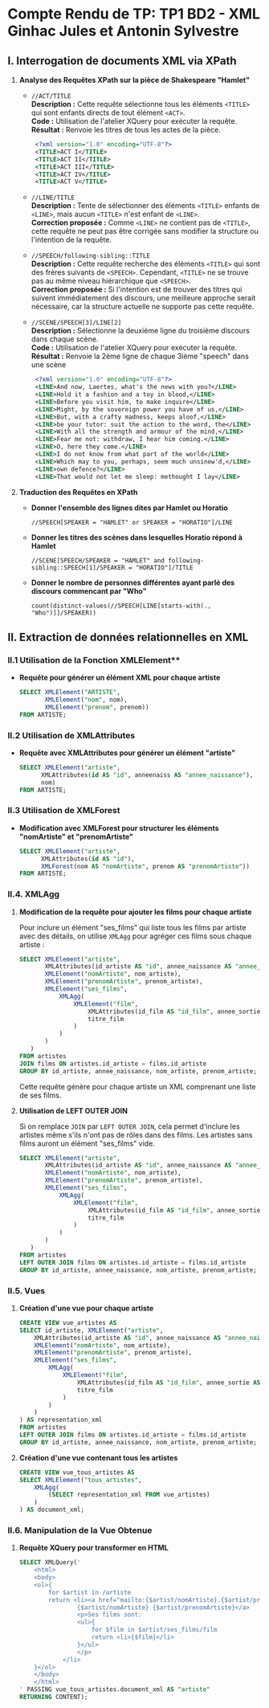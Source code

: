 # Compte Rendu de TP: TP1 BD2 - XML Ginhac Jules et Antonin Sylvestre

## I. Interrogation de documents XML via XPath

1. **Analyse des Requêtes XPath sur la pièce de Shakespeare "Hamlet"**

   - `//ACT/TITLE`  
     **Description :** Cette requête sélectionne tous les éléments `<TITLE>` qui sont enfants directs de tout élément `<ACT>`.  
     **Code :** Utilisation de l'atelier XQuery pour exécuter la requête.  
     **Résultat :** Renvoie les titres de tous les actes de la pièce.
     ```xml
      <?xml version="1.0" encoding="UTF-8"?>
      <TITLE>ACT I</TITLE>
      <TITLE>ACT II</TITLE>
      <TITLE>ACT III</TITLE>
      <TITLE>ACT IV</TITLE>
      <TITLE>ACT V</TITLE>
     ```

   - `//LINE/TITLE`  
     **Description :** Tente de sélectionner des éléments `<TITLE>` enfants de `<LINE>`, mais aucun `<TITLE>` n'est enfant de `<LINE>`.  
     **Correction proposée :** Comme `<LINE>` ne contient pas de `<TITLE>`, cette requête ne peut pas être corrigée sans modifier la structure ou l'intention de la requête.  

   - `//SPEECH/following-sibling::TITLE`  
     **Description :** Cette requête recherche des éléments `<TITLE>` qui sont des frères suivants de `<SPEECH>`. Cependant, `<TITLE>` ne se trouve pas au même niveau hiérarchique que `<SPEECH>`.  
     **Correction proposée :** Si l'intention est de trouver des titres qui suivent immédiatement des discours, une meilleure approche serait nécessaire, car la structure actuelle ne supporte pas cette requête.

   - `//SCENE/SPEECH[3]/LINE[2]`  
     **Description :** Sélectionne la deuxième ligne du troisième discours dans chaque scène.  
     **Code :** Utilisation de l'atelier XQuery pour exécuter la requête.  
     **Résultat :** Renvoie la 2ème ligne de chaque 3ième "speech" dans une scène
     ```xml
      <?xml version="1.0" encoding="UTF-8"?>
      <LINE>And now, Laertes, what's the news with you?</LINE>
      <LINE>Hold it a fashion and a toy in blood,</LINE>
      <LINE>Before you visit him, to make inquire</LINE>
      <LINE>Might, by the sovereign power you have of us,</LINE>
      <LINE>But, with a crafty madness, keeps aloof,</LINE>
      <LINE>be your tutor: suit the action to the word, the</LINE>
      <LINE>With all the strength and armour of the mind,</LINE>
      <LINE>Fear me not: withdraw, I hear him coming.</LINE>
      <LINE>O, here they come.</LINE>
      <LINE>I do not know from what part of the world</LINE>
      <LINE>Which may to you, perhaps, seem much unsinew'd,</LINE>
      <LINE>own defence?</LINE>
      <LINE>That would not let me sleep: methought I lay</LINE>
     ```

2. **Traduction des Requêtes en XPath**

   - **Donner l'ensemble des lignes dites par Hamlet ou Horatio**
     ```xpath
     //SPEECH[SPEAKER = "HAMLET" or SPEAKER = "HORATIO"]/LINE
     ```
   
   - **Donner les titres des scènes dans lesquelles Horatio répond à Hamlet**
     ```xpath
     //SCENE[SPEECH/SPEAKER = "HAMLET" and following-sibling::SPEECH[1]/SPEAKER = "HORATIO"]/TITLE
     ```
   
   - **Donner le nombre de personnes différentes ayant parlé des discours commencant par "Who"**
     ```xpath
     count(distinct-values(//SPEECH[LINE[starts-with(., "Who")]]/SPEAKER))
     ```

## II. Extraction de données relationnelles en XML

### II.1 Utilisation de la Fonction XMLElement**
   
   - **Requête pour générer un élément XML pour chaque artiste**
     ```sql
     SELECT XMLElement("ARTISTE", 
            XMLElement("nom", nom),
            XMLElement("prenom", prenom))
     FROM ARTISTE;
     ```

### II.2 Utilisation de XMLAttributes
   
   - **Requête avec XMLAttributes pour générer un élément "artiste"**
     ```sql
     SELECT XMLElement("artiste",
           XMLAttributes(id AS "id", anneenaiss AS "annee_naissance"),
           nom)
     FROM ARTISTE;
     ```

### II.3 Utilisation de XMLForest

   - **Modification avec XMLForest pour structurer les éléments "nomArtiste" et "prenomArtiste"**
     ```sql
     SELECT XMLElement("artiste",
           XMLAttributes(id AS "id"),
           XMLForest(nom AS "nomArtiste", prenom AS "prenomArtiste"))
     FROM ARTISTE;
     ```

### II.4. XMLAgg

1. **Modification de la requête pour ajouter les films pour chaque artiste**

   Pour inclure un élément "ses_films" qui liste tous les films par artiste avec des détails, on utilise `XMLAgg` pour agréger ces films sous chaque artiste :

   ```sql
   SELECT XMLElement("artiste",
          XMLAttributes(id_artiste AS "id", annee_naissance AS "annee_naissance"),
          XMLElement("nomArtiste", nom_artiste),
          XMLElement("prenomArtiste", prenom_artiste),
          XMLElement("ses_films",
              XMLAgg(
                  XMLElement("film",
                      XMLAttributes(id_film AS "id_film", annee_sortie AS "annee_sortie"),
                      titre_film
                  )
              )
          )
      )
   FROM artistes
   JOIN films ON artistes.id_artiste = films.id_artiste
   GROUP BY id_artiste, annee_naissance, nom_artiste, prenom_artiste;
   ```

   Cette requête génère pour chaque artiste un XML comprenant une liste de ses films.

2. **Utilisation de LEFT OUTER JOIN**

   Si on remplace `JOIN` par `LEFT OUTER JOIN`, cela permet d'inclure les artistes même s'ils n'ont pas de rôles dans des films. Les artistes sans films auront un élément "ses_films" vide.

   ```sql
   SELECT XMLElement("artiste",
          XMLAttributes(id_artiste AS "id", annee_naissance AS "annee_naissance"),
          XMLElement("nomArtiste", nom_artiste),
          XMLElement("prenomArtiste", prenom_artiste),
          XMLElement("ses_films",
              XMLAgg(
                  XMLElement("film",
                      XMLAttributes(id_film AS "id_film", annee_sortie AS "annee_sortie"),
                      titre_film
                  )
              )
          )
      )
   FROM artistes
   LEFT OUTER JOIN films ON artistes.id_artiste = films.id_artiste
   GROUP BY id_artiste, annee_naissance, nom_artiste, prenom_artiste;
   ```

### II.5. Vues

1. **Création d'une vue pour chaque artiste**

   ```sql
   CREATE VIEW vue_artistes AS
   SELECT id_artiste, XMLElement("artiste",
       XMLAttributes(id_artiste AS "id", annee_naissance AS "annee_naissance"),
       XMLElement("nomArtiste", nom_artiste),
       XMLElement("prenomArtiste", prenom_artiste),
       XMLElement("ses_films",
           XMLAgg(
               XMLElement("film",
                   XMLAttributes(id_film AS "id_film", annee_sortie AS "annee_sortie"),
                   titre_film
               )
           )
       )
   ) AS representation_xml
   FROM artistes
   LEFT OUTER JOIN films ON artistes.id_artiste = films.id_artiste
   GROUP BY id_artiste, annee_naissance, nom_artiste, prenom_artiste;
   ```

2. **Création d'une vue contenant tous les artistes**

   ```sql
   CREATE VIEW vue_tous_artistes AS
   SELECT XMLElement("tous_artistes",
       XMLAgg(
           (SELECT representation_xml FROM vue_artistes)
       )
   ) AS document_xml;
   ```

### II.6. Manipulation de la Vue Obtenue

1. **Requête XQuery pour transformer en HTML**

   ```sql
   SELECT XMLQuery('
       <html>
       <body>
       <ol>{
           for $artist in /artiste
           return <li><a href="mailto:{$artist/nomArtiste}.{$artist/prenomArtiste}@aol.com">
                   {$artist/nomArtiste} {$artist/prenomArtiste}</a>
                   <p>Ses films sont:
                   <ul>{
                       for $film in $artist/ses_films/film
                       return <li>{$film}</li>
                   }</ul>
                   </p>
               </li>
       }</ol>
       </body>
       </html>
   ' PASSING vue_tous_artistes.document_xml AS "artiste"
   RETURNING CONTENT);
   ```

